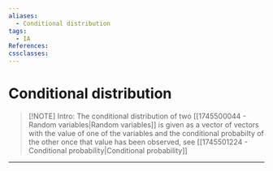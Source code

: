 ```yaml
---
aliases:
  - Conditional distribution
tags:
  - IA
References: 
cssclasses:
---
```

# Conditional distribution

> [!NOTE] Intro: 
> The conditional distribution of two [[1745500044 - Random variables|Random variables]] is given as a vector of vectors with the value of one of the variables and the conditional probabilty of the other once that value has been observed, see [[1745501224 - Conditional probability|Conditional probability]]



***